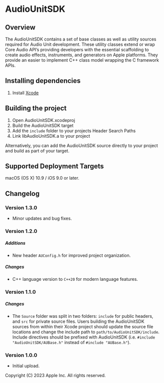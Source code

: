 # AudioUnitSDK

## Overview
The AudioUnitSDK contains a set of base classes as well as utility sources required for Audio Unit development. These utility classes extend or wrap Core Audio API’s providing developers with the essential scaffolding to create audio effects, instruments, and generators on Apple platforms. They provide an easier to implement C++ class model wrapping the C framework APIs.

## Installing dependencies
1. Install [Xcode][Xcode]

[Xcode]: https://developer.apple.com/xcode/resources/

## Building the project
1. Open AudioUnitSDK.xcodeproj
2. Build the AudioUnitSDK target
3. Add the `include` folder to your projects Header Search Paths
4. Link libAudioUnitSDK.a to your project


Alternatively, you can add the AudioUnitSDK source directly to your project and build as part of your target. 

## Supported Deployment Targets
macOS (OS X) 10.9 / iOS 9.0 or later.

## Changelog

### Version 1.3.0

- Minor updates and bug fixes.

### Version 1.2.0

##### Additions

- New header `AUConfig.h` for improved project organization.

##### Changes

- C++ language version to `C++20` for modern language features.

### Version 1.1.0

##### Changes

- The `Source` folder was split in two folders: `include` for public headers, and `src` for private source files.
Users building the AudioUnitSDK sources from within their Xcode project should update the source file locations and change the include path to `path/to/AudioUnitSDK/include`. 
Include directives should be prefixed with AudioUnitSDK (i.e. `#include "AudioUnitSDK/AUBase.h"` instead of `#include "AUBase.h"`).

### Version 1.0.0

- Initial upload.

Copyright (C) 2023 Apple Inc. All rights reserved.
